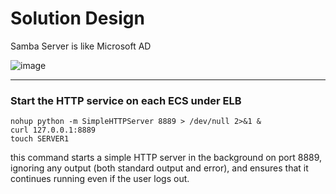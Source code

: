 # Solution Design

Samba Server is like Microsoft AD

![image](https://github.com/user-attachments/assets/3455ad81-0cc9-4c60-be31-92bd034bee2e)

---

### Start the HTTP service on each ECS under ELB

```shell
nohup python -m SimpleHTTPServer 8889 > /dev/null 2>&1 &
curl 127.0.0.1:8889
touch SERVER1 
```
 this command starts a simple HTTP server in the background on port 8889, ignoring any output (both standard output and error), and ensures that it continues running even if the user logs out.
